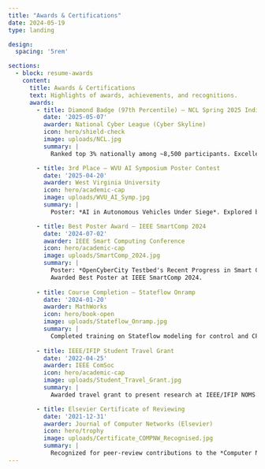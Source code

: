 ```yaml
---
title: "Awards & Certifications"
date: 2024-05-19
type: landing

design:
  spacing: '5rem'

sections:
  - block: resume-awards
    content:
      title: Awards & Certifications
      text: Highlights of awards, achievements, and recognitions.
      awards:
        - title: Diamond Badge (97th Percentile) – NCL Spring 2025 Individual CTF
          date: '2025-05-07'
          awarder: National Cyber League (Cyber Skyline)
          icon: hero/shield-check
          image: uploads/NCL.jpg
          summary: |
            Ranked top 3% nationally among ~8,500 participants. Excelled in cryptography, OSINT, exploitation, network analysis, web security, and password cracking.

        - title: 3rd Place – WVU AI Symposium Poster Contest
          date: '2025-04-20'
          awarder: West Virginia University
          icon: hero/academic-cap
          image: uploads/WVU_AI_Symp.jpg
          summary: |
            Poster: *AI in Autonomous Vehicles Under Siege*. Explored black-box vs. white-box perspectives in adversarial AI for AVs.  

        - title: Best Poster Award – IEEE SmartComp 2024
          date: '2024-07-02'
          awarder: IEEE Smart Computing Conference
          icon: hero/academic-cap
          image: uploads/SmartComp_2024.jpg
          summary: |
            Poster: *OpenCyberCity Testbed's Recent Progress in Smart City Management*.  
            Awarded Best Poster at IEEE SmartComp 2024.
        
        - title: Course Completion – Stateflow Onramp
          date: '2024-01-20'
          awarder: MathWorks
          icon: hero/book-open
          image: uploads/Stateflow_Onramp.jpg
          summary: |
            Completed training on Stateflow modeling for control and CPS modeling.
        
        - title: IEEE/IFIP Student Travel Grant
          date: '2022-04-25'
          awarder: IEEE ComSoc
          icon: hero/academic-cap
          image: uploads/Student_Travel_Grant.jpg
          summary: |
            Awarded travel grant to present research at IEEE/IFIP NOMS 2022 in Budapest, Hungary.  

        - title: Elsevier Certificate of Reviewing
          date: '2021-12-31'
          awarder: Journal of Computer Networks (Elsevier)
          icon: hero/trophy
          image: uploads/Certificate_COMPNW_Recognised.jpg
          summary: |
            Recognized for peer-review contributions to the *Computer Networks* journal.  
---
```

